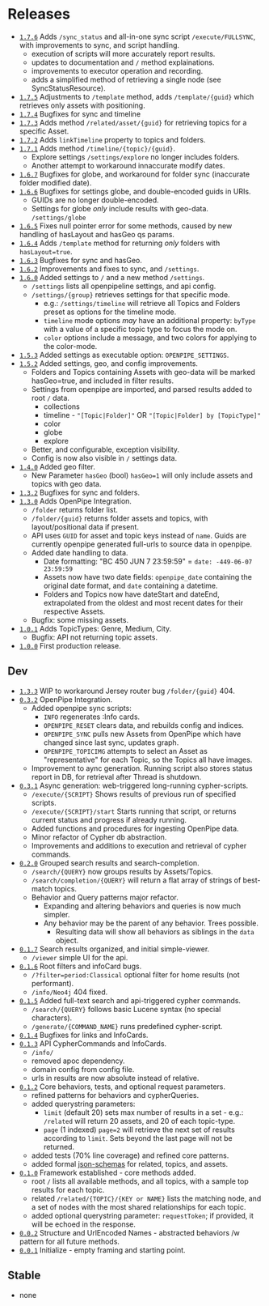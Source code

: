 # Releases
* [`1.7.6`](bsuapi-1.7.6s.jar) Adds `/sync_status` and all-in-one sync script `/execute/FULLSYNC`, with improvements to sync, and script handling.
   * execution of scripts will more accurately report results.
   * updates to documentation and `/` method explainations.
   * improvements to executor operation and recording.
   * adds a simplified method of retrieving a single node (see SyncStatusResource).
* [`1.7.5`](bsuapi-1.7.5s.jar) Adjustments to `/template` method, adds `/template/{guid}` which retrieves only assets with positioning.
* [`1.7.4`](bsuapi-1.7.4.jar) Bugfixes for sync and timeline
* [`1.7.3`](bsuapi-1.7.3.jar) Adds method `/related/asset/{guid}` for retrieving topics for a specific Asset.
* [`1.7.2`](bsuapi-1.7.2.jar) Adds `linkTimeline` property to topics and folders.
* [`1.7.1`](bsuapi-1.7.1.jar) Adds method `/timeline/{topic}/{guid}`.
   * Explore settings `/settings/explore` no longer includes folders.
   * Another attempt to workaround innaccurate modify dates.
* [`1.6.7`](bsuapi-1.6.7.jar) Bugfixes for globe, and workaround for folder sync (inaccurate folder modified date).
* [`1.6.6`](bsuapi-1.6.6.jar) Bugfixes for settings globe, and double-encoded guids in URIs.
   * GUIDs are no longer double-encoded.
   * Settings for globe *only* include results with geo-data. `/settings/globe`
* [`1.6.5`](bsuapi-1.6.5.jar) Fixes null pointer error for some methods, caused by new handling of hasLayout and hasGeo qs params.
* [`1.6.4`](bsuapi-1.6.4.jar) Adds `/template` method for returning *only* folders with `hasLayout=true`.
* [`1.6.3`](bsuapi-1.6.3.jar) Bugfixes for sync and hasGeo.
* [`1.6.2`](bsuapi-1.6.2.jar) Improvements and fixes to sync, and `/settings`.
* [`1.6.0`](bsuapi-1.6.0.jar) Added settings to `/` and a new method `/settings`.
   * `/settings` lists all openpipeline settings, and api config.
   * `/settings/{group}` retrieves settings for that specific mode.
      * e.g.: `/settings/timeline` will retrieve all Topics and Folders preset as options for the timeline mode. 
      * `timeline` mode options *may* have an additional property: `byType` with a value of a specific topic type to focus the mode on.
      * `color` options include a message, and two colors for applying to the color-mode. 
* [`1.5.3`](bsuapi-1.5.3.jar) Added settings as executable option: `OPENPIPE_SETTINGS`.
* [`1.5.2`](bsuapi-1.5.2.jar) Added settings, geo, and config improvements.
   * Folders and Topics containing Assets with geo-data will be marked hasGeo=true, and included in filter results.
   * Settings from openpipe are imported, and parsed results added to root `/` data.
      * collections
      * timeline - `"[Topic|Folder]"` OR `"[Topic|Folder] by [TopicType]"`
      * color
      * globe
      * explore
   * Better, and configurable, exception visibility.
   * Config is now also visible in `/` settings data.
* [`1.4.0`](bsuapi-1.4.0.jar) Added geo filter. 
   * New Parameter `hasGeo` (bool) `hasGeo=1` will only include assets and topics with geo data.
* [`1.3.2`](bsuapi-1.3.2.jar) Bugfixes for sync and folders.
* [`1.3.0`](bsuapi-1.3.0.jar) Adds OpenPipe Integration.
   * `/folder` returns folder list.
   * `/folder/{guid}` returns folder assets and topics, with layout/positional data if present.
   * API uses `GUID` for asset and topic keys instead of `name`. Guids are currently openpipe generated full-urls to source data in openpipe.
   * Added date handling to data.
      * Date formatting: "BC 450 JUN 7 23:59:59" = `date: -449-06-07 23:59:59` 
      * Assets now have two date fields: `openpipe_date` containing the original date format, and `date` containing a datetime.
      * Folders and Topics now have dateStart and dateEnd, extrapolated from the oldest and most recent dates for their respective Assets.
   * Bugfix: some missing assets.
* [`1.0.1`](bsuapi-1.0.1.jar) Adds TopicTypes: Genre, Medium, City.
   * Bugfix: API not returning topic assets.
* [`1.0.0`](bsuapi-1.0.0.jar) First production release.

## Dev
* [`1.3.3`](bsuapi-1.3.3.jar) WIP to workaround Jersey router bug `/folder/{guid}` 404.
* [`0.3.2`](bsuapi-0.3.2.jar) OpenPipe Integration.
   * Added openpipe sync scripts:
      * `INFO` regenerates :Info cards.
      * `OPENPIPE_RESET` clears data, and rebuilds config and indices.
      * `OPENPIPE_SYNC` pulls new Assets from OpenPipe which have changed since last sync, updates graph.
      * `OPENPIPE_TOPICIMG` attempts to select an Asset as "representative" for each Topic, so the Topics all have images.
   * Improvement to aync generation. Running script also stores status report in DB, for retrieval after Thread is shutdown. 
* [`0.3.1`](bsuapi-0.3.1.jar) Async generation: web-triggered long-running cypher-scripts.
   * `/execute/{SCRIPT}` Shows results of previous run of specified scripts.
   * `/execute/{SCRIPT}/start` Starts running that script, or returns current status and progress if already running.
   * Added functions and procedures for ingesting OpenPipe data.
   * Minor refactor of Cypher db abstraction.
   * Improvements and additions to execution and retrieval of cypher commands.  
* [`0.2.0`](bsuapi-0.2.0.jar) Grouped search results and search-completion.
   * `/search/{QUERY}` now groups results by Assets/Topics.
   * `/search/completion/{QUERY}` will return a flat array of strings of best-match topics.
   * Behavior and Query patterns major refactor.
      * Expanding and altering behaviors and queries is now much simpler.
      * Any behavior may be the parent of any behavior. Trees possible.
          * Resulting data will show all behaviors as siblings in the `data` object. 
* [`0.1.7`](bsuapi-0.1.7.jar) Search results organized, and initial simple-viewer.
   * `/viewer` simple UI for the api.
* [`0.1.6`](bsuapi-0.1.6.jar) Root filters and infoCard bugs.
   * `/?filter=period:Classical` optional filter for home results (not performant).
   * `/info/Neo4j` 404 fixed.
* [`0.1.5`](bsuapi-0.1.5.jar) Added full-text search and api-triggered cypher commands.
   * `/search/{QUERY}` follows basic Lucene syntax (no special characters).
   * `/generate/{COMMAND_NAME}` runs predefined cypher-script.
* [`0.1.4`](bsuapi-0.1.4.jar) Bugfixes for links and InfoCards.
* [`0.1.3`](bsuapi-0.1.3.jar) API CypherCommands and InfoCards.
   * `/info/`
   * removed apoc dependency.
   * domain config from config file.
   * urls in results are now absolute instead of relative.
* [`0.1.2`](bsuapi-0.1.2.jar) Core behaviors, tests, and optional request parameters.
   * refined patterns for behaviors and cypherQueries.
   * added querystring parameters: 
        * `limit` (default 20) sets max number of results in a set - e.g.: `/related` will return 20 assets, and 20 of each topic-type.
        * `page` (1 indexed) `page=2` will retrieve the next set of results according to `limit`. Sets beyond the last page will not be returned.
   * added tests (70% line coverage) and refined core patterns.
   * added formal [json-schemas](http://json-schema.org/draft-07/schema#) for related, topics, and assets.
* [`0.1.0`](bsuapi-0.1.0.jar) Framework established - core methods added.
   * root `/` lists all available methods, and all topics, with a sample top results for each topic.
   * related `/related/{TOPIC}/{KEY or NAME}` lists the matching node, and a set of nodes with the most shared relationships for each topic.
   * added optional querystring parameter: `requestToken`; if provided, it will be echoed in the response. 
* [`0.0.2`](bsuapi-0.0.2.jar) Structure and UrlEncoded Names - abstracted behaviors /w pattern for all future methods.
* [`0.0.1`](bsuapi-0.0.1.jar) Initialize - empty framing and starting point.

## Stable
* none
